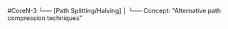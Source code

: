 #CoreN-3
└── [Path Splitting/Halving]
    │
    └── Concept: "Alternative path compression techniques"